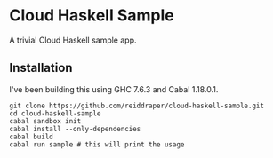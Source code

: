 # Cloud Haskell Sample

A trivial Cloud Haskell sample app.

## Installation

I've been building this using GHC 7.6.3 and Cabal 1.18.0.1.

```shell
git clone https://github.com/reiddraper/cloud-haskell-sample.git
cd cloud-haskell-sample
cabal sandbox init
cabal install --only-dependencies
cabal build
cabal run sample # this will print the usage
```
